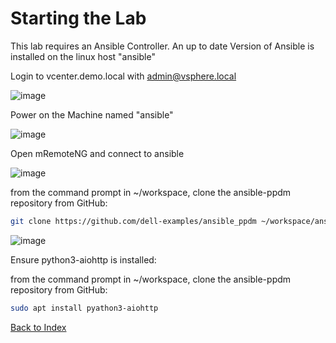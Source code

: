 # Starting the Lab

This lab requires an Ansible Controller. An up to date Version of Ansible is installed on the linux host "ansible"

Login to vcenter.demo.local with admin@vsphere.local

![image](https://github.com/bob-builds-labs/bob-builds-labs.github.io/assets/8255007/ed4f725a-dd00-408e-88ea-d08d914fee92)

Power on the Machine named "ansible"

![image](https://github.com/bob-builds-labs/bob-builds-labs.github.io/assets/8255007/6b14a8e3-43a1-49d9-934e-669547ea2932)


Open mRemoteNG and connect to ansible

![image](https://github.com/bob-builds-labs/bob-builds-labs.github.io/assets/8255007/a2c177f8-82d5-4cd6-9565-b3285eed72ba)


from the command prompt in ~/workspace, clone the ansible-ppdm repository from GitHub:

```bash
git clone https://github.com/dell-examples/ansible_ppdm ~/workspace/ansible_ppdm
```
![image](https://github.com/bob-builds-labs/bob-builds-labs.github.io/assets/8255007/b80124a4-b176-4551-9c4d-6e0690cbaba7)



Ensure python3-aiohttp is installed:

from the command prompt in ~/workspace, clone the ansible-ppdm repository from GitHub:

```bash
sudo apt install pyathon3-aiohttp
```

[Back to Index](./index.md#ansible-labs-for-bob-the-builder-2024)
